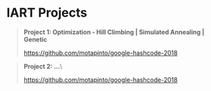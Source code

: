 # IART Projects

> **Project 1: Optimization - Hill Climbing | Simulated Annealing | Genetic**
>
> https://github.com/motapinto/google-hashcode-2018

> **Project 2: ...**\
>
> https://github.com/motapinto/google-hashcode-2018
